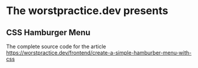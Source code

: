 # The worstpractice.dev presents

## CSS Hamburger Menu

The complete source code for the article https://worstpractice.dev/frontend/create-a-simple-hamburber-menu-with-css
